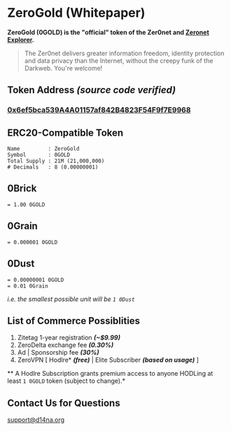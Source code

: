 # ZeroGold (Whitepaper)

**ZeroGold (0GOLD) is the "official" token of the Zer0net and [Zeronet Explorer](https://github.com/d14na/zeronet-explorer).**

> The Zer0net delivers greater information freedom, identity protection and data privacy than the Internet, without the creepy funk of the Darkweb. You're welcome!

## Token Address *(source code verified)*

### [0x6ef5bca539A4A01157af842B4823F54F9f7E9968](https://etherscan.io/token/0x6ef5bca539A4A01157af842B4823F54F9f7E9968)

## ERC20-Compatible Token

    Name         : ZeroGold
    Symbol       : 0GOLD
    Total Supply : 21M (21,000,000)
    # Decimals   : 8 (0.00000001)

## 0Brick

    = 1.00 0GOLD

## 0Grain

    = 0.000001 0GOLD

## 0Dust

    = 0.00000001 0GOLD
    = 0.01 0Grain

*i.e. the smallest possible unit will be `1 0Dust`*

## List of Commerce Possiblities

1. Zitetag 1-year registration ***(~$9.99)***
2. ZeroDelta exchange fee ***(0.30%)***
3. Ad | Sponsorship fee ***(30%)***
4. ZeroVPN [ Hodlre\* ***(free)*** | Elite Subscriber ***(based on usage)*** ]

** A Hodlre Subscription grants premium access to anyone HODLing at least `1 0GOLD` token (subject to change).*

## Contact Us for Questions

support@d14na.org
